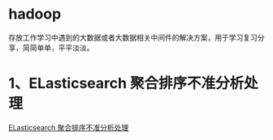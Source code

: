 # hadoop
存放工作学习中遇到的大数据或者大数据相关中间件的解决方案，用于学习复习分享，简简单单，平平淡淡。



# 1、ELasticsearch 聚合排序不准分析处理

[ELasticsearch 聚合排序不准分析处理](https://github.com/nengm/hadoop/blob/main/elasticsearch/README.md)